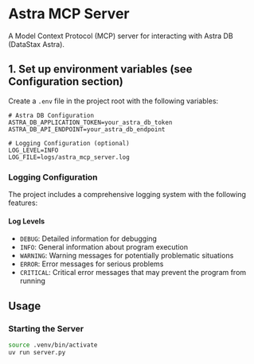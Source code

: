 # Astra MCP Server

A Model Context Protocol (MCP) server for interacting with Astra DB (DataStax Astra).

## 1. Set up environment variables (see Configuration section)


Create a `.env` file in the project root with the following variables:

```env
# Astra DB Configuration
ASTRA_DB_APPLICATION_TOKEN=your_astra_db_token
ASTRA_DB_API_ENDPOINT=your_astra_db_endpoint

# Logging Configuration (optional)
LOG_LEVEL=INFO
LOG_FILE=logs/astra_mcp_server.log
```

### Logging Configuration

The project includes a comprehensive logging system with the following features:

#### Log Levels
- `DEBUG`: Detailed information for debugging
- `INFO`: General information about program execution
- `WARNING`: Warning messages for potentially problematic situations
- `ERROR`: Error messages for serious problems
- `CRITICAL`: Critical error messages that may prevent the program from running

## Usage

### Starting the Server

```bash
source .venv/bin/activate
uv run server.py
```
